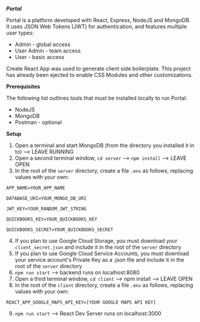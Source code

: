 **_Portal_**

Portal is a platform developed with React, Express, NodeJS and MongoDB. It uses JSON Web Tokens (JWT) for authentication, and features multiple user types:

* Admin - global access
* User Admin - team access
* User - basic access

Create React App was used to generate client side boilerplate. This project has already been ejected to enable CSS Modules and other customizations.

**Prerequisites**

The following list outlines tools that must be installed locally to run Portal:

* NodeJS
* MongoDB
* Postman - optional

**Setup**

1. Open a terminal and start MongoDB (from the directory you installed it in to) --> LEAVE RUNNING
2. Open a second terminal window, `cd server` --> `npm install` --> LEAVE OPEN
3. In the root of the `server` directory, create a file `.env` as follows, replacing values with your own:

`APP_NAME=YOUR_APP_NAME`

`DATABASE_URI=YOUR_MONGO_DB_URI`

`JWT_KEY=YOUR_RANDOM_JWT_STRING`

`QUICKBOOKS_KEY=YOUR_QUICKBOOKS_KEY`

`QUICKBOOKS_SECRET=YOUR_QUICKBOOKS_SECRET`

4. If you plan to use Google Cloud Storage, you must download your `client_secret.json` and include it in the root of the `server` directory
5. If you plan to use Google Cloud Service Accounts, you must download your service account's Private Key as a .json file and include it in the root of the `server` directory
6. `npm run start` --> backend runs on localhost:8080
7. Open a third terminal window, `cd client` --> npm install --> LEAVE OPEN
8. In the root of the `client` directory, create a file `.env` as follows, replacing values with your own:

`REACT_APP_GOOGLE_MAPS_API_KEY=[YOUR GOOGLE MAPS API KEY]`

9. `npm run start` --> React Dev Server runs on localhost:3000
